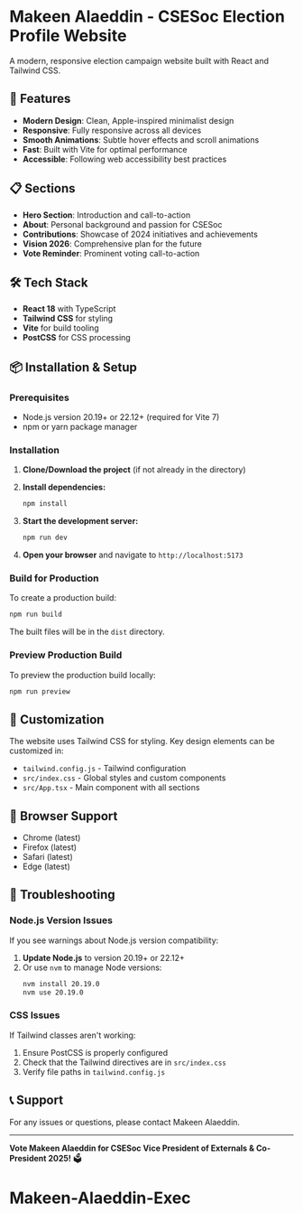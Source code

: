 # Makeen Alaeddin - CSESoc Election Profile Website

A modern, responsive election campaign website built with React and Tailwind CSS.

## 🚀 Features

- **Modern Design**: Clean, Apple-inspired minimalist design
- **Responsive**: Fully responsive across all devices
- **Smooth Animations**: Subtle hover effects and scroll animations
- **Fast**: Built with Vite for optimal performance
- **Accessible**: Following web accessibility best practices

## 📋 Sections

- **Hero Section**: Introduction and call-to-action
- **About**: Personal background and passion for CSESoc
- **Contributions**: Showcase of 2024 initiatives and achievements
- **Vision 2026**: Comprehensive plan for the future
- **Vote Reminder**: Prominent voting call-to-action

## 🛠️ Tech Stack

- **React 18** with TypeScript
- **Tailwind CSS** for styling
- **Vite** for build tooling
- **PostCSS** for CSS processing

## 📦 Installation & Setup

### Prerequisites

- Node.js version 20.19+ or 22.12+ (required for Vite 7)
- npm or yarn package manager

### Installation

1. **Clone/Download the project** (if not already in the directory)

2. **Install dependencies:**
   ```bash
   npm install
   ```

3. **Start the development server:**
   ```bash
   npm run dev
   ```

4. **Open your browser** and navigate to `http://localhost:5173`

### Build for Production

To create a production build:

```bash
npm run build
```

The built files will be in the `dist` directory.

### Preview Production Build

To preview the production build locally:

```bash
npm run preview
```

## 🎨 Customization

The website uses Tailwind CSS for styling. Key design elements can be customized in:

- `tailwind.config.js` - Tailwind configuration
- `src/index.css` - Global styles and custom components
- `src/App.tsx` - Main component with all sections

## 📱 Browser Support

- Chrome (latest)
- Firefox (latest)
- Safari (latest)
- Edge (latest)

## 🔧 Troubleshooting

### Node.js Version Issues

If you see warnings about Node.js version compatibility:

1. **Update Node.js** to version 20.19+ or 22.12+
2. Or use `nvm` to manage Node versions:
   ```bash
   nvm install 20.19.0
   nvm use 20.19.0
   ```

### CSS Issues

If Tailwind classes aren't working:

1. Ensure PostCSS is properly configured
2. Check that the Tailwind directives are in `src/index.css`
3. Verify file paths in `tailwind.config.js`

## 📞 Support

For any issues or questions, please contact Makeen Alaeddin.

---

**Vote Makeen Alaeddin for CSESoc Vice President of Externals & Co-President 2025!** 🗳️
# Makeen-Alaeddin-Exec
